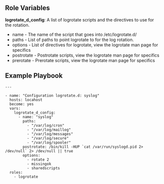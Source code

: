 ## Role Variables

**logrotate_d_config**: A list of logrotate scripts and the directives to use for the rotation.

* name - The name of the script that goes into /etc/logrotate.d/<name>
* paths - List of paths to point logrotate to for the log rotation.
* options - List of directives for logrotate, view the logrotate man page for specifics
* postrotate - Postrotate scripts, view the logrotate man page for specifics
* prerotate - Prerotate scripts, view the logrotate man page for specifics


## Example Playbook
```
---

- name: "Configuration logrotate.d: syslog"
  hosts: locahost
  become: yes
  vars:
    logrotate_d_config:
      - name: "syslog"
        paths:
          - "/var/log/cron"
          - "/var/log/maillog"
          - "/var/log/messages"
          - "/var/log/secure"
          - "/var/log/spooler"
        postrotate: /bin/kill -HUP `cat /var/run/syslogd.pid 2> /dev/null` 2> /dev/null || true
        options:
          - rotate 2
          - missingok
          - sharedscripts
  roles:
    - logrotate
```
